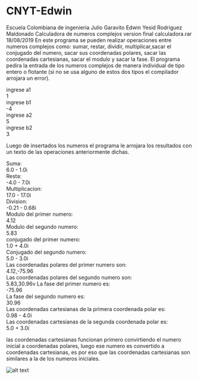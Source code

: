 # CNYT-Edwin
Escuela Colombiana de ingenieria Julio Garavito
Edwin Yesid Rodriguez Maldonado
                         Calculadora de numeros complejos version final calculadora.rar 18/08/2019
En este programa se pueden realizar operaciones entre numeros complejos como: sumar, restar, dividir, multiplicar,sacar el
conjugado del numero, sacar sus coordenadas polares, sacar las coordenadas cartesianas, sacar el modulo y sacar la fase.
El programa pedira la entrada de los numeros complejos de manera individual de tipo entero o flotante (si no se usa alguno
de estos dos tipos el compilador arrojara un error).

ingrese a1  <br/>
1           <br/>
ingrese b1  <br/>
-4          <br/>
ingrese a2  <br/>
5            <br/>
ingrese b2   <br/>
3            <br/>

Luego de insertados los numeros el programa le arrojara los resultados con un texto de las operaciones anteriormente dichas.<br/>

Suma: <br/>
6.0 - 1.0i<br/>
Resta: <br/>
-4.0 - 7.0i<br/>
Multiplicacion: <br/>
17.0 - 17.0i<br/>
Division: <br/>
-0.21 - 0.68i<br/>
Modulo del primer numero: <br/>
4.12<br/>
Modulo del segundo numero: <br/>
5.83<br/>
conjugado del primer numero: <br/>
1.0 + 4.0i<br/>
Conjugado del segundo numero: <br/>
5.0 - 3.0i<br/>
Las coordenadas polares del primer numero son: <br/>
4.12,-75.96<br/>
Las coordenadas polares del segundo numero son: <br/>
5.83,30.96v
La fase del primer numero es: <br/>
-75.96<br/>
La fase del segundo numero es: <br/>
30.96<br/>
Las coordenadas cartesianas de la primera coordenada polar es: <br/>
0.98 - 4.0i<br/>
Las coordenadas cartesianas de la segunda coordenada polar es: <br/>
5.0 + 3.0i<br/>

las coordenadas cartesianas funcionan primero convirtiendo el numero inicial a coordenadas polares, luego ese numero es convertido
a coordenadas cartesianas, es por eso que las coordenadas cartesianas son similares a la de los numeros iniciales.
  
![alt text](https://i.ibb.co/6mGhMzv/Sin-t-tulo.png)
